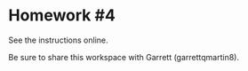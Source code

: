 # Homework #4

See the instructions online.

Be sure to share this workspace with Garrett (garrettqmartin8).
